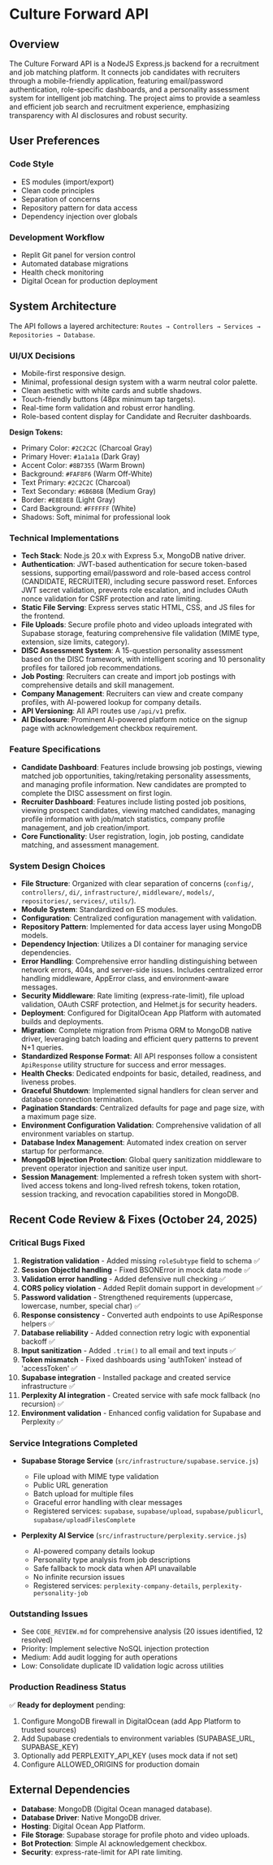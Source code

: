 # Culture Forward API

## Overview
The Culture Forward API is a NodeJS Express.js backend for a recruitment and job matching platform. It connects job candidates with recruiters through a mobile-friendly application, featuring email/password authentication, role-specific dashboards, and a personality assessment system for intelligent job matching. The project aims to provide a seamless and efficient job search and recruitment experience, emphasizing transparency with AI disclosures and robust security.

## User Preferences
### Code Style
- ES modules (import/export)
- Clean code principles
- Separation of concerns
- Repository pattern for data access
- Dependency injection over globals

### Development Workflow
- Replit Git panel for version control
- Automated database migrations
- Health check monitoring
- Digital Ocean for production deployment

## System Architecture

The API follows a layered architecture: `Routes → Controllers → Services → Repositories → Database`.

### UI/UX Decisions
- Mobile-first responsive design.
- Minimal, professional design system with a warm neutral color palette.
- Clean aesthetic with white cards and subtle shadows.
- Touch-friendly buttons (48px minimum tap targets).
- Real-time form validation and robust error handling.
- Role-based content display for Candidate and Recruiter dashboards.

**Design Tokens:**
- Primary Color: `#2C2C2C` (Charcoal Gray)
- Primary Hover: `#1a1a1a` (Dark Gray)
- Accent Color: `#8B7355` (Warm Brown)
- Background: `#FAF8F6` (Warm Off-White)
- Text Primary: `#2C2C2C` (Charcoal)
- Text Secondary: `#6B6B6B` (Medium Gray)
- Border: `#E8E8E8` (Light Gray)
- Card Background: `#FFFFFF` (White)
- Shadows: Soft, minimal for professional look

### Technical Implementations
- **Tech Stack**: Node.js 20.x with Express 5.x, MongoDB native driver.
- **Authentication**: JWT-based authentication for secure token-based sessions, supporting email/password and role-based access control (CANDIDATE, RECRUITER), including secure password reset. Enforces JWT secret validation, prevents role escalation, and includes OAuth nonce validation for CSRF protection and rate limiting.
- **Static File Serving**: Express serves static HTML, CSS, and JS files for the frontend.
- **File Uploads**: Secure profile photo and video uploads integrated with Supabase storage, featuring comprehensive file validation (MIME type, extension, size limits, category).
- **DISC Assessment System**: A 15-question personality assessment based on the DISC framework, with intelligent scoring and 10 personality profiles for tailored job recommendations.
- **Job Posting**: Recruiters can create and import job postings with comprehensive details and skill management.
- **Company Management**: Recruiters can view and create company profiles, with AI-powered lookup for company details.
- **API Versioning**: All API routes use `/api/v1` prefix.
- **AI Disclosure**: Prominent AI-powered platform notice on the signup page with acknowledgement checkbox requirement.

### Feature Specifications
- **Candidate Dashboard**: Features include browsing job postings, viewing matched job opportunities, taking/retaking personality assessments, and managing profile information. New candidates are prompted to complete the DISC assessment on first login.
- **Recruiter Dashboard**: Features include listing posted job positions, viewing prospect candidates, viewing matched candidates, managing profile information with job/match statistics, company profile management, and job creation/import.
- **Core Functionality**: User registration, login, job posting, candidate matching, and assessment management.

### System Design Choices
- **File Structure**: Organized with clear separation of concerns (`config/`, `controllers/`, `di/`, `infrastructure/`, `middleware/`, `models/`, `repositories/`, `services/`, `utils/`).
- **Module System**: Standardized on ES modules.
- **Configuration**: Centralized configuration management with validation.
- **Repository Pattern**: Implemented for data access layer using MongoDB models.
- **Dependency Injection**: Utilizes a DI container for managing service dependencies.
- **Error Handling**: Comprehensive error handling distinguishing between network errors, 404s, and server-side issues. Includes centralized error handling middleware, AppError class, and environment-aware messages.
- **Security Middleware**: Rate limiting (express-rate-limit), file upload validation, OAuth CSRF protection, and Helmet.js for security headers.
- **Deployment**: Configured for DigitalOcean App Platform with automated builds and deployments.
- **Migration**: Complete migration from Prisma ORM to MongoDB native driver, leveraging batch loading and efficient query patterns to prevent N+1 queries.
- **Standardized Response Format**: All API responses follow a consistent `ApiResponse` utility structure for success and error messages.
- **Health Checks**: Dedicated endpoints for basic, detailed, readiness, and liveness probes.
- **Graceful Shutdown**: Implemented signal handlers for clean server and database connection termination.
- **Pagination Standards**: Centralized defaults for page and page size, with a maximum page size.
- **Environment Configuration Validation**: Comprehensive validation of all environment variables on startup.
- **Database Index Management**: Automated index creation on server startup for performance.
- **MongoDB Injection Protection**: Global query sanitization middleware to prevent operator injection and sanitize user input.
- **Session Management**: Implemented a refresh token system with short-lived access tokens and long-lived refresh tokens, token rotation, session tracking, and revocation capabilities stored in MongoDB.

## Recent Code Review & Fixes (October 24, 2025)

### Critical Bugs Fixed
1. **Registration validation** - Added missing `roleSubtype` field to schema ✅
2. **Session ObjectId handling** - Fixed BSONError in mock data mode ✅
3. **Validation error handling** - Added defensive null checking ✅
4. **CORS policy violation** - Added Replit domain support in development ✅
5. **Password validation** - Strengthened requirements (uppercase, lowercase, number, special char) ✅
6. **Response consistency** - Converted auth endpoints to use ApiResponse helpers ✅
7. **Database reliability** - Added connection retry logic with exponential backoff ✅
8. **Input sanitization** - Added `.trim()` to all email and text inputs ✅
9. **Token mismatch** - Fixed dashboards using 'authToken' instead of 'accessToken' ✅
10. **Supabase integration** - Installed package and created service infrastructure ✅
11. **Perplexity AI integration** - Created service with safe mock fallback (no recursion) ✅
12. **Environment validation** - Enhanced config validation for Supabase and Perplexity ✅

### Service Integrations Completed
- **Supabase Storage Service** (`src/infrastructure/supabase.service.js`)
  - File upload with MIME type validation
  - Public URL generation
  - Batch upload for multiple files
  - Graceful error handling with clear messages
  - Registered services: `supabase`, `supabase/upload`, `supabase/publicurl`, `supabase/uploadFilesComplete`

- **Perplexity AI Service** (`src/infrastructure/perplexity.service.js`)
  - AI-powered company details lookup
  - Personality type analysis from job descriptions
  - Safe fallback to mock data when API unavailable
  - No infinite recursion issues
  - Registered services: `perplexity-company-details`, `perplexity-personality-job`

### Outstanding Issues
- See `CODE_REVIEW.md` for comprehensive analysis (20 issues identified, 12 resolved)
- Priority: Implement selective NoSQL injection protection
- Medium: Add audit logging for auth operations
- Low: Consolidate duplicate ID validation logic across utilities

### Production Readiness Status
✅ **Ready for deployment** pending:
1. Configure MongoDB firewall in DigitalOcean (add App Platform to trusted sources)
2. Add Supabase credentials to environment variables (SUPABASE_URL, SUPABASE_KEY)
3. Optionally add PERPLEXITY_API_KEY (uses mock data if not set)
4. Configure ALLOWED_ORIGINS for production domain

## External Dependencies

- **Database**: MongoDB (Digital Ocean managed database).
- **Database Driver**: Native MongoDB driver.
- **Hosting**: Digital Ocean App Platform.
- **File Storage**: Supabase storage for profile photo and video uploads.
- **Bot Protection**: Simple AI acknowledgement checkbox.
- **Security**: express-rate-limit for API rate limiting.